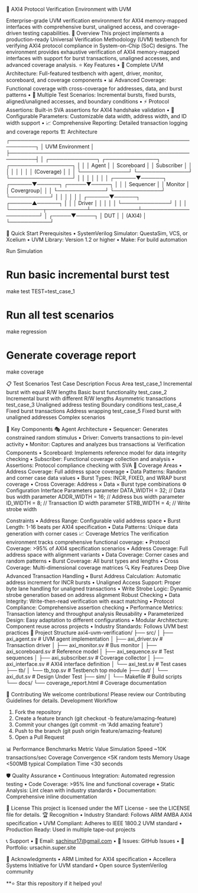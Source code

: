 🚀 AXI4 Protocol Verification Environment with UVM




Enterprise-grade UVM verification environment for AXI4 memory-mapped interfaces with comprehensive burst, unaligned access, and coverage-driven testing capabilities.
🎯 Overview
This project implements a production-ready Universal Verification Methodology (UVM) testbench for verifying AXI4 protocol compliance in System-on-Chip (SoC) designs. The environment provides exhaustive verification of AXI4 memory-mapped interfaces with support for burst transactions, unaligned accesses, and advanced coverage analysis.
⭐ Key Features
•	🔧 Complete UVM Architecture: Full-featured testbench with agent, driver, monitor, scoreboard, and coverage components
•	📊 Advanced Coverage: Functional coverage with cross-coverage for addresses, data, and burst patterns
•	🎯 Multiple Test Scenarios: Incremental bursts, fixed bursts, aligned/unaligned accesses, and boundary conditions
•	⚡ Protocol Assertions: Built-in SVA assertions for AXI4 handshake validation
•	🔄 Configurable Parameters: Customizable data width, address width, and ID width support
•	📈 Comprehensive Reporting: Detailed transaction logging and coverage reports
🏗️ Architecture
┌─────────────────────────────────────────────────────────┐
│                    UVM Environment                      │
├─────────────────────────────────────────────────────────┤
│  ┌─────────────┐  ┌──────────────┐  ┌─────────────────┐ │
│  │   Agent     │  │  Scoreboard  │  │   Subscriber    │ │
│  │             │  │              │  │   (Coverage)    │ │
│  └─────────────┘  └──────────────┘  └─────────────────┘ │
│         │                 │                    │        │
│  ┌──────▼──────┐   ┌──────▼──────┐      ┌─────▼─────┐   │
│  │  Sequencer  │   │   Monitor   │      │ Covergroup│   │
│  └─────────────┘   └─────────────┘      └───────────┘   │
│         │                 │                             │
│  ┌──────▼──────┐   ┌──────▲──────┐                      │
│  │   Driver    │   │             │                      │
│  └─────────────┘   │             │                      │
└─────────┬───────────┴─────────────┴──────────────────────┘
          │
    ┌─────▼─────┐
    │    DUT    │
    │  (AXI4)   │
    └───────────┘

🚀 Quick Start
Prerequisites
•	SystemVerilog Simulator: QuestaSim, VCS, or Xcelium
•	UVM Library: Version 1.2 or higher
•	Make: For build automation


Run Simulation
# Run basic incremental burst test
make test TEST=test_case_1

# Run all test scenarios
make regression

# Generate coverage report
make coverage

📋 Test Scenarios
Test Case	Description	Focus Area
test_case_1	Incremental burst with equal R/W lengths	Basic burst functionality
test_case_2	Incremental burst with different R/W lengths	Asymmetric transactions
test_case_3	Unaligned address testing	Boundary conditions
test_case_4	Fixed burst transactions	Address wrapping
test_case_5	Fixed burst with unaligned addresses Complex scenarios

🔧 Key Components
🎭 Agent Architecture
•	Sequencer: Generates constrained random stimulus
•	Driver: Converts transactions to pin-level activity
•	Monitor: Captures and analyzes bus transactions
📊 Verification Components
•	Scoreboard: Implements reference model for data integrity checking
•	Subscriber: Functional coverage collection and analysis
•	Assertions: Protocol compliance checking with SVA
🎯 Coverage Areas
•	Address Coverage: Full address space coverage
•	Data Patterns: Random and corner case data values
•	Burst Types: INCR, FIXED, and WRAP burst coverage
•	Cross Coverage: Address × Data × Burst type combinations
⚙️ Configuration
Interface Parameters
parameter DATA_WIDTH = 32;     // Data bus width
parameter ADDR_WIDTH = 16;     // Address bus width
parameter ID_WIDTH = 8;        // Transaction ID width
parameter STRB_WIDTH = 4;      // Write strobe width

Constraints
•	Address Range: Configurable valid address space
•	Burst Length: 1-16 beats per AXI4 specification
•	Data Patterns: Unique data generation with corner cases
📈 Coverage Metrics
The verification environment tracks comprehensive functional coverage:
•	Protocol Coverage: >95% of AXI4 specification scenarios
•	Address Coverage: Full address space with alignment variants
•	Data Coverage: Corner cases and random patterns
•	Burst Coverage: All burst types and lengths
•	Cross Coverage: Multi-dimensional coverage matrices
🔍 Key Features Deep Dive
Advanced Transaction Handling
•	Burst Address Calculation: Automatic address increment for INCR bursts
•	Unaligned Access Support: Proper byte lane handling for unaligned transactions
•	Write Strobe Logic: Dynamic strobe generation based on address alignment
Robust Checking
•	Data Integrity: Write-then-read verification with exact matching
•	Protocol Compliance: Comprehensive assertion checking
•	Performance Metrics: Transaction latency and throughput analysis
Reusability
•	Parameterized Design: Easy adaptation to different configurations
•	Modular Architecture: Component reuse across projects
•	Industry Standards: Follows UVM best practices
📁 Project Structure
axi4-uvm-verification/
├── src/
│   ├── axi_agent.sv          # UVM agent implementation
│   ├── axi_driver.sv         # Transaction driver
│   ├── axi_monitor.sv        # Bus monitor
│   ├── axi_scoreboard.sv     # Reference model
│   ├── axi_sequence.sv       # Test sequences
│   ├── axi_subscriber.sv     # Coverage collector
│   ├── axi_interface.sv      # AXI4 interface definition
│   └── axi_test.sv          # Test cases
├── tb/
│   └── tb_top.sv            # Testbench top module
├── dut/
│   └── axi_dut.sv           # Design Under Test
├── sim/
│   └── Makefile             # Build scripts
└── docs/
    └── coverage_report.html # Coverage documentation

🤝 Contributing
We welcome contributions! Please review our Contributing Guidelines for details.
Development Workflow
1.	Fork the repository
2.	Create a feature branch (git checkout -b feature/amazing-feature)
3.	Commit your changes (git commit -m 'Add amazing feature')
4.	Push to the branch (git push origin feature/amazing-feature)
5.	Open a Pull Request

📊 Performance Benchmarks
Metric	Value
Simulation Speed	~10K transactions/sec
Coverage Convergence	<5K random tests
Memory Usage	<500MB typical
Compilation Time	<30 seconds

🛡️ Quality Assurance
•	Continuous Integration: Automated regression testing
•	Code Coverage: >95% line and functional coverage
•	Static Analysis: Lint clean with industry standards
•	Documentation: Comprehensive inline documentation

📜 License
This project is licensed under the MIT License - see the LICENSE file for details.
🏆 Recognition
•	Industry Standard: Follows ARM AMBA AXI4 specification
•	UVM Compliant: Adheres to IEEE 1800.2 UVM standard
•	Production Ready: Used in multiple tape-out projects

📞 Support
•	📧 Email: sachinur17@gmail.com
•	💬 Issues: GitHub Issues
•	📖 Portfolio: ursachin.super.site

🌟 Acknowledgments
•	ARM Limited for AXI4 specification
•	Accellera Systems Initiative for UVM standard
•	Open source SystemVerilog community
 
**⭐ Star this repository if it helped you!
